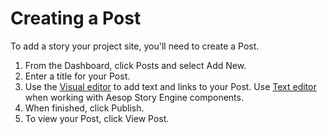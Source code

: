 # Creating a Post

To add a story your project site, you'll need to create a Post.

1. From the Dashboard, click Posts and select Add New.
2. Enter a title for your Post. 
3. Use the [Visual editor](https://jjloomis.gitbooks.io/wordpress-aesop-story-engine-basics/content/adding-content-to-your-site/working-with-content-in-the-visual-editor.html) to add text and links to your Post. Use [Text editor](https://jjloomis.gitbooks.io/wordpress-aesop-story-engine-basics/content/adding-content-to-your-site/working-with-content-in-the-text-editor.html) when working with Aesop Story Engine components.
4. When finished, click Publish.
5. To view your Post, click View Post.



